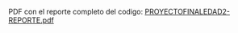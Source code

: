 PDF con el reporte completo del codigo:
[PROYECTOFINALEDAD2-REPORTE.pdf](https://github.com/user-attachments/files/19265743/PROYECTOFINALEDAD2-REPORTE.pdf)
